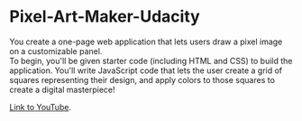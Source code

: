 # Pixel-Art-Maker-Udacity
You create a one-page web application that lets users draw a pixel image on a customizable panel.  
To begin, you'll be given starter code (including HTML and CSS) to build the application. You'll write JavaScript code that lets the user create a grid of squares representing their design, and apply colors to those squares to create a digital masterpiece!


<a target="_blank" href="https://www.youtube.com/watch?v=Onv9nhPIBp0&t=1m2s">Link to YouTube</a>.

